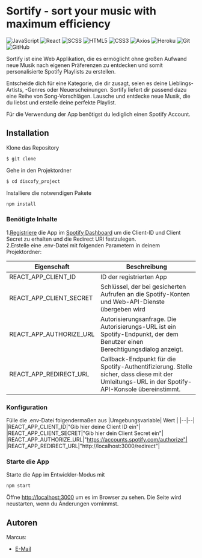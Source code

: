 # Sortify - sort your music with maximum efficiency
![JavaScript](https://img.shields.io/badge/-JavaScript-black?style=flat-square&logo=javascript)
![React](https://img.shields.io/badge/-React-black?style=flat-square&logo=react)
![SCSS](https://img.shields.io/badge/-SCSS-black?style=flat-square&logo=SASS)
![HTML5](https://img.shields.io/badge/-HTML5-black?style=flat-square&logo=html5&logoColor=white)
![CSS3](https://img.shields.io/badge/-CSS3-black?style=flat-square&logo=css3)
![Axios](https://img.shields.io/badge/-Axios-black?style=flat-square&logo=axios)
![Heroku](https://img.shields.io/badge/-Heroku-black?style=flat-square&logo=heroku)
![Git](https://img.shields.io/badge/-Git-black?style=flat-square&logo=git)
![GitHub](https://img.shields.io/badge/-GitHub-black?style=flat-square&logo=github)

Sortify ist eine Web Applikation, die es ermöglicht ohne großen Aufwand neue Musik nach eigenen Präferenzen zu entdecken und somit personalisierte Spotify Playlists zu erstellen.

Entscheide dich für eine Kategorie, die dir zusagt, seien es deine Lieblings-Artists, -Genres oder Neuerscheinungen. Sortify liefert dir passend dazu eine Reihe von Song-Vorschlägen. Lausche und entdecke neue Musik, die du liebst und erstelle deine perfekte Playlist.

Für die Verwendung der App benötigst du lediglich einen Spotify Account.




## Installation

Klone das Repository
 ```sh 
 $ git clone
 ```

Gehe in den Projektordner
```sh
$ cd discofy_project
```

Installiere die notwendigen Pakete
```sh
npm install
```

### Benötigte Inhalte
1.[Registriere](https://developer.spotify.com/documentation/general/guides/app-settings) die App im [Spotify Dashboard](https://developer.spotify.com/dashboard/) um die Client-ID und Client Secret zu erhalten und die Redirect URI festzulegen.\
2.Erstelle eine .env-Datei mit folgenden Parametern in deinem Projektordner:

|Eigenschaft| Beschreibung  |
|--|--|
|REACT_APP_CLIENT_ID|ID der registrierten App|
|REACT_APP_CLIENT_SECRET|Schlüssel, der bei gesicherten Aufrufen an die Spotify-Konten und Web-API-Dienste übergeben wird|
|REACT_APP_AUTHORIZE_URL|Autorisierungsanfrage. Die Autorisierungs-URL ist ein Spotify-Endpunkt, der dem Benutzer einen Berechtigungsdialog anzeigt.|
|REACT_APP_REDIRECT_URL|Callback-Endpunkt für die Spotify-Authentifizierung. Stelle sicher, dass diese mit der Umleitungs-URL in der Spotify-API-Konsole übereinstimmt.|

### Konfiguration
Fülle die .env-Datei folgendermaßen aus
|Umgebungsvariable| Wert  |
|--|--|
|REACT_APP_CLIENT_ID|"Gib hier deine Client ID ein"|
|REACT_APP_CLIENT_SECRET|"Gib hier dein Client Secret ein"|
|REACT_APP_AUTHORIZE_URL|"https://accounts.spotify.com/authorize"|
|REACT_APP_REDIRECT_URL|"http://localhost:3000/redirect"|

### Starte die App
Starte die App im Entwickler-Modus mit
```sh
npm start
```

Öffne [http://localhost:3000](http://localhost:3000) um es im Browser zu sehen.
Die Seite wird neustarten, wenn du Änderungen vornimmst.

## Autoren

    

Marcus:
* [E-Mail](mawillus-tech@gmail.com)
